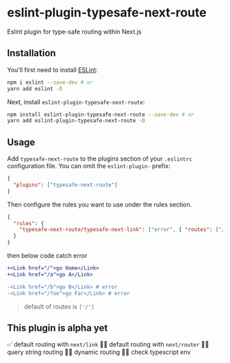 # eslint-plugin-typesafe-next-route

Eslint plugin for type-safe routing within Next.js

## Installation

You'll first need to install [ESLint](https://eslint.org/):

```sh
npm i eslint --save-dev # or
yarn add eslint -D
```

Next, install `eslint-plugin-typesafe-next-route`:

```sh
npm install eslint-plugin-typesafe-next-route --save-dev # or
yarn add eslint-plugin-typesafe-next-route -D
```

## Usage

Add `typesafe-next-route` to the plugins section of your `.eslintrc` configuration file. You can omit the `eslint-plugin-` prefix:

```json
{
  "plugins": ["typesafe-next-route"]
}
```

Then configure the rules you want to use under the rules section.

```json
{
  "rules": {
    "typesafe-next-route/typesafe-next-link": ["error", { "routes": ["/", "/a"] }]
  }
}
```

then below code catch error

```diff
+<Link href="/">go Home</Link>
+<Link href="/a">go A</Link>

-<Link href="/b">go B</Link> # error
-<Link href="/foo">go Far</Link> # error
```

> default of routes is `['/']`

## This plugin is alpha yet

✅ default routing with `next/link`
🧑‍💻 default routing with `next/router`
🧑‍💻 query string routing
🧑‍💻 dynamic routing
🧑‍💻 check typescript env

